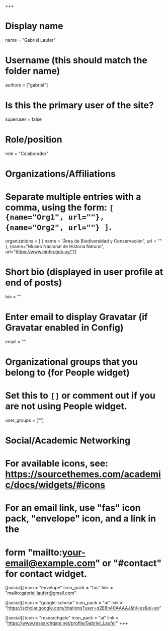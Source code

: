 +++
# Display name
name = "Gabriel Laufer"

# Username (this should match the folder name)
authors = ["gabriel"]

# Is this the primary user of the site?
superuser = false

# Role/position
role = "Colaborador"

# Organizations/Affiliations
#   Separate multiple entries with a comma, using the form: `[ {name="Org1", url=""}, {name="Org2", url=""} ]`.
organizations = [ { name = "Área de Biodiversidad y Conservación", url = "" }, {name="Museo Nacional de Historia Natural", url="https://www.mnhn.gub.uy/"}]

# Short bio (displayed in user profile at end of posts)
bio = ""

# Enter email to display Gravatar (if Gravatar enabled in Config)
email = ""


# Organizational groups that you belong to (for People widget)
#   Set this to `[]` or comment out if you are not using People widget.
user_groups = [""]

# Social/Academic Networking
# For available icons, see: https://sourcethemes.com/academic/docs/widgets/#icons
#   For an email link, use "fas" icon pack, "envelope" icon, and a link in the
#   form "mailto:your-email@example.com" or "#contact" for contact widget.

[[social]]
  icon = "envelope"
  icon_pack = "fas"
  link = "mailto:gabriel.laufer@gmail.com"

[[social]]
  icon = "google-scholar"
  icon_pack = "ai"
  link = "https://scholar.google.com/citations?user=q2E8n40AAAAJ&hl=es&oi=ao"

[[social]]
  icon = "researchgate"
  icon_pack = "ai"
  link = "https://www.researchgate.net/profile/Gabriel_Laufer"
+++


